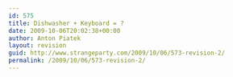 ```yaml
---
id: 575
title: Dishwasher + Keyboard = ?
date: 2009-10-06T20:02:38+00:00
author: Anton Piatek
layout: revision
guid: http://www.strangeparty.com/2009/10/06/573-revision-2/
permalink: /2009/10/06/573-revision-2/
---
```

